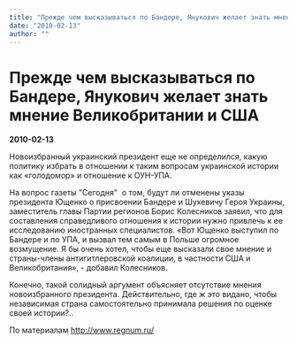```yaml
---
title: "Прежде чем высказываться по Бандере, Янукович желает знать мнение Великобритании и США"
date: "2010-02-13"
author: ""
---
```


# Прежде чем высказываться по Бандере, Янукович желает знать мнение Великобритании и США

**2010-02-13** 

Новоизбранный украинский президент еще не определился, какую политику избрать в отношении к таким вопросам украинской истории как «голодомор» и отношение к ОУН-УПА.

На вопрос газеты "Сегодня"  о том, будут ли отменены указы президента Ющенко о присвоении Бандере и Шухевичу Героя Украины, заместитель главы Партии регионов Борис Колесников заявил, что для составления справедливого отношения к истории нужно привлечь к ее исследованию иностранных специалистов. «Вот Ющенко выступил по Бандере и по УПА, и вызвал тем самым в Польше огромное возмущение. Я бы очень хотел, чтобы еще высказали свое мнение и страны-члены антигитлеровской коалиции, в частности США и Великобритания», - добавил Колесников.

Конечно, такой солидный аргумент объясняет отсутствие мнения новоизбранного президента. Действительно, где ж это видано, чтобы независимая страна самостоятельно принимала решения по оценке своей истории?..

По материалам http://www.regnum.ru/